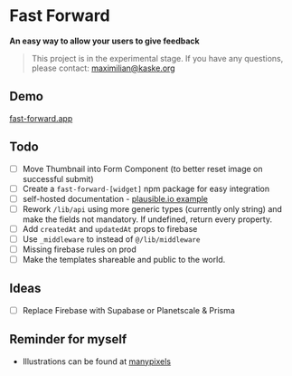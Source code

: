 # Fast Forward

**An easy way to allow your users to give feedback**

> This project is in the experimental stage. If you have any questions, please contact: maximilian@kaske.org

## Demo

[fast-forward.app](https://fast-forward.app)

## Todo

- [ ] Move Thumbnail into Form Component (to better reset image on successful submit)
- [ ] Create a `fast-forward-[widget]` npm package for easy integration
- [ ] self-hosted documentation - [plausible.io example](https://plausible.io/docs/self-hosting)
- [ ] Rework `/lib/api` using more generic types (currently only string) and make the fields not mandatory. If undefined, return every property.
- [ ] Add `createdAt` and `updatedAt` props to firebase
- [ ] Use `_middleware` to instead of `@/lib/middleware`
- [ ] Missing firebase rules on prod
- [ ] Make the templates shareable and public to the world.

## Ideas

- [ ] Replace Firebase with Supabase or Planetscale & Prisma

## Reminder for myself

- Illustrations can be found at [manypixels](https://www.manypixels.co/gallery)
